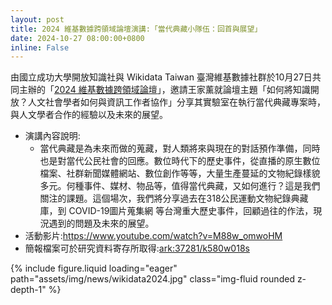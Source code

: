 ```yaml
---
layout: post
title: 2024 維基數據跨領域論壇演講:「當代典藏小隊伍：回首與展望」
date: 2024-10-27 08:00:00+0800
inline: False
---
```


由國立成功大學開放知識社與 Wikidata Taiwan 臺灣維基數據社群於10月27日共同主辦的「[2024 維基數據跨領域論壇](https://www.wikidata.org/wiki/Wikidata:Twelfth_Birthday/Taiwan)」，邀請王家薰就論壇主題「如何將知識開放？人文社會學者如何與資訊工作者協作」分享其實驗室在執行當代典藏專案時，與人文學者合作的經驗以及未來的展望。

* 演講內容說明:
    * 當代典藏是為未來而做的蒐藏，對人類將來與現在的對話預作準備，同時也是對當代公民社會的回應。數位時代下的歷史事件，從直播的原生數位檔案、社群新聞媒體網站、數位創作等等，大量生產蔓延的文物紀錄樣貌多元。何種事件、媒材、物品等，值得當代典藏，又如何進行？這是我們關注的課題。這個場次，我們將分享過去在318公民運動文物紀錄典藏庫，到 COVID-19圖片蒐集網 等台灣重大歷史事件，回顧過往的作法，現況遇到的問題及未來的展望。
* 活動影片:https://www.youtube.com/watch?v=M88w_omwoHM
* 簡報檔案可於研究資料寄存所取得:[ark:37281/k580w018s](https://pid.depositar.io/ark:37281/k580w018s)

<div class="row mt-3">
    <div class="col-sm mt-3 mt-md-0">
        {% include figure.liquid loading="eager" path="assets/img/news/wikidata2024.jpg" class="img-fluid rounded z-depth-1" %}
    </div>
</div>
